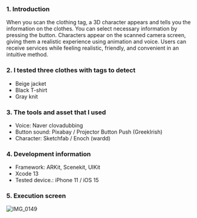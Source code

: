 ### 1. Introduction
When you scan the clothing tag, a 3D character appears and tells you the information on the clothes. You can select necessary information by pressing the button. Characters appear on the scanned camera screen, giving them a realistic experience using animation and voice. Users can receive services while feeling realistic, friendly, and convenient in an intuitive method.


### 2. I tested three clothes with tags to detect
* Beige jacket
* Black T-shirt
* Gray knit

### 3. The tools and asset that I used
* Voice: Naver clovadubbing 
* Button sound: Pixabay / Projector Button Push (GreekIrish)
* Character: Sketchfab / Enoch (wardd)

### 4. Development information
* Framework: ARKit, Scenekit, UIKit 
* Xcode 13
* Tested device.: iPhone 11 / iOS 15

### 5. Execution screen

![IMG_0149](https://user-images.githubusercontent.com/54002032/142229124-4dbcedba-b716-4be9-84b3-6e99c81206cc.PNG)
